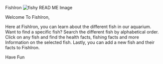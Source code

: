 FishIron
![fishy READ ME Image](https://user-images.githubusercontent.com/117475957/219502312-8698e0b4-0a2c-494b-aae2-772fdd1bc2ff.png)

Welcome To FishIron,

Here at FishIron, you can learn about the different fish in our aquarium.  Want to find a specific fish? Search the different fish by alphabetical order. Click on any fish and find the health facts, fishing facts and more Information on the selected fish. Lastly, you can add a new fish and their facts to FishIron.

Have Fun
